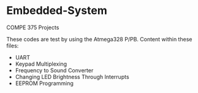# Embedded-System

COMPE 375 Projects

These codes are test by using the Atmega328 P/PB. 
Content within these files:

- UART
- Keypad Multiplexing
- Frequency to Sound Converter
- Changing LED Brightness Through Interrupts
- EEPROM Programming
